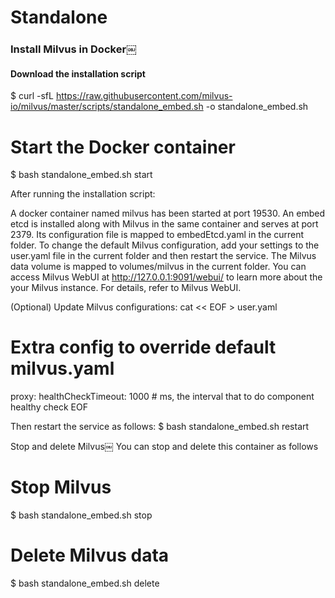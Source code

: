 # Standalone

### Install Milvus in Docker￼
####  Download the installation script
$ curl -sfL https://raw.githubusercontent.com/milvus-io/milvus/master/scripts/standalone_embed.sh -o standalone_embed.sh

# Start the Docker container
$ bash standalone_embed.sh start




After running the installation script:

A docker container named milvus has been started at port 19530.
An embed etcd is installed along with Milvus in the same container and serves at port 2379. Its configuration file is mapped to embedEtcd.yaml in the current folder.
To change the default Milvus configuration, add your settings to the user.yaml file in the current folder and then restart the service.
The Milvus data volume is mapped to volumes/milvus in the current folder.
You can access Milvus WebUI at http://127.0.0.1:9091/webui/ to learn more about the your Milvus instance. For details, refer to Milvus WebUI.





(Optional) Update Milvus configurations:
cat << EOF > user.yaml
# Extra config to override default milvus.yaml
proxy:
  healthCheckTimeout: 1000 # ms, the interval that to do component healthy check
EOF


Then restart the service as follows:
$ bash standalone_embed.sh restart




Stop and delete Milvus￼
You can stop and delete this container as follows

# Stop Milvus
$ bash standalone_embed.sh stop

# Delete Milvus data
$ bash standalone_embed.sh delete